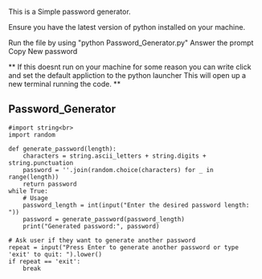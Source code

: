 This is a Simple password generator.

Ensure you have the latest version of python installed on your machine.

Run the file by using "python Password_Generator.py"
Answer the prompt
Copy New password

** If this doesnt run on your machine for some reason
you can write click and set the default appliction to the python launcher
This will open up a new terminal running the code. **

## Password_Generator ##
    #import string<br>
    import random
    
    def generate_password(length):
        characters = string.ascii_letters + string.digits + string.punctuation
        password = ''.join(random.choice(characters) for _ in range(length))
        return password
    while True:
        # Usage
        password_length = int(input("Enter the desired password length: "))
        password = generate_password(password_length)
        print("Generated password:", password)

    # Ask user if they want to generate another password
    repeat = input("Press Enter to generate another password or type 'exit' to quit: ").lower()
    if repeat == 'exit':
        break
        

